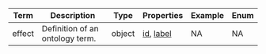 |Term | Description | Type | Properties | Example | Enum|
| ---| ---| ---| ---| ---| --- |
| effect | Definition of an ontology term. | object | [id](./id.md), [label](./label.md) | NA | NA|
